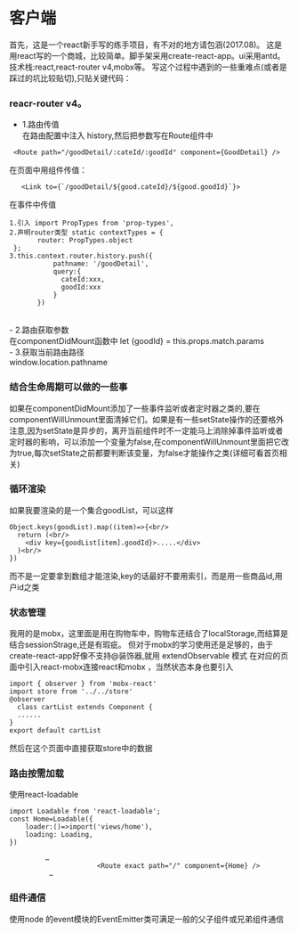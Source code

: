 # 客户端
首先，这是一个react新手写的练手项目，有不对的地方请包涵(2017.08)。
这是用react写的一个商城，比较简单。脚手架采用create-react-app。ui采用antd。
技术栈:react,react-router v4,mobx等。
写这个过程中遇到的一些重难点(或者是踩过的坑比较贴切),只贴关键代码：<br/>
### reacr-router v4。
- 1.路由传值<br/>
在路由配置中注入 history,然后把参数写在Route组件中
```
 <Route path="/goodDetail/:cateId/:goodId" component={GoodDetail} />
 ```
 在页面中用<Link>组件传值：<br/>
 ```
    <Link to={`/goodDetail/${good.cateId}/${good.goodId}`}>
 ``` 
 在事件中传值<br/>
 ```
 1.引入 import PropTypes from 'prop-types',
 2.声明router类型 static contextTypes = {
        router: PropTypes.object
  };
 3.this.context.router.history.push({
            pathname: '/goodDetail',
            query:{
              cateId:xxx,
              goodId:xxx
            }
        })
```
<br/>
- 2.路由获取参数<br/>
在componentDidMount函数中
 let {goodId} = this.props.match.params<br/>
- 3.获取当前路由路径<br/>
window.location.pathname<br/>

### 结合生命周期可以做的一些事
如果在componentDidMount添加了一些事件监听或者定时器之类的,要在componentWillUnmount里面清掉它们。如果是有一些setState操作的还要格外注意,因为setState是异步的，离开当前组件时不一定能马上消除掉事件监听或者定时器的影响，可以添加一个变量为false,在componentWillUnmount里面把它改为true,每次setState之前都要判断该变量，为false才能操作之类(详细可看首页相关)<br/>
### 循环渲染
如果我要渲染的是一个集合goodList，可以这样 <br/>
```
Object.keys(goodList).map((item)=>{<br/>
  return (<br/>
    <div key={goodList[item].goodId}>.....</div>
  )<br/>
})
```
而不是一定要拿到数组才能渲染,key的话最好不要用索引，而是用一些商品id,用户id之类<br/>
### 状态管理
 我用的是mobx，这里面是用在购物车中，购物车还结合了localStorage,而结算是结合sessionStrage,还是有瑕疵。
 但对于mobx的学习使用还是足够的，由于create-react-app好像不支持@装饰器,就用
 extendObservable 模式
 在对应的页面中引入react-mobx连接react和mobx ，当然状态本身也要引入<br/>
 ```
 import { observer } from 'mobx-react'
 import store from '../../store'
 @observer
   class cartList extends Component {
   ......
 }
 export default cartList
 ```
 然后在这个页面中直接获取store中的数据
### 路由按需加载
  使用react-loadable
  ```
  import Loadable from 'react-loadable';
  const Home=Loadable({
	  loader:()=>import('views/home'),
	  loading: Loading,
  })
  ```
  
  ```
           …
						<Route exact path="/" component={Home} />
            …
  ```
### 组件通信
  使用node 的event模块的EventEmitter类可满足一般的父子组件或兄弟组件通信

